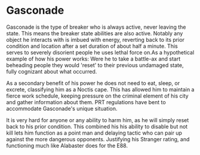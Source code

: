 # Gasconade
Gasconade is the type of breaker who is always active, never leaving the state. This means the breaker state abilities are also active. Notably any object he interacts with is imbued with energy, reverting back to its prior condition and location after a set duration of about half a minute. This serves to severely disorient people he uses lethal force on.As a hypothetical example of how his power works: Were he to take a battle-ax and start beheading people they would 'reset' to their previous undamaged state, fully cognizant about what occurred.

As a secondary benefit of his power he does not need to eat, sleep, or excrete, classifying him as a Noctis cape. This has allowed him to maintain a fierce work schedule, keeping pressure on the criminal element of his city and gather information about them. PRT regulations have bent to accommodate Gasconade's unique situation.

It is very hard for anyone or any ability to harm him, as he will simply reset back to his prior condition. This combined his his ability to disable but not kill lets him function as a point man and delaying tactic who can pair up against the more dangerous opponents. Justifying his Stranger rating, and functioning much like Alabaster does for the E88.
